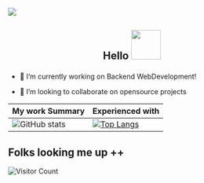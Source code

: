 ![](https://img.shields.io/badge/UG_@_National_Institute_of_Technology_Patna-Looking_Out_for_MERN_oppurtunities-informational?style=flat&logo=<LOGO_NAME>&logoColor=white&color=2bbc8a)
<h2>
<p align="center">
  <b>Hello <img src="https://pa1.narvii.com/7610/d5822a7d821e47f09e560bbb8dd53b1956325d05r1-500-500_hq.gif" width="60" height="60" /> </b><br>
</p>
</h2>


- 🔭 I’m currently working on Backend WebDevelopment!


- 👯 I’m looking to collaborate on opensource projects


My work Summary | Experienced with
----------------|------------------
![ GitHub stats](https://github-readme-stats.vercel.app/api?username=ShivamTyagi12345&show_icons=true&theme=radical) | [![Top Langs](https://github-readme-stats.vercel.app/api/top-langs/?username=ShivamTyagi12345&layout=compact)](https://github.com/ShivamTyagi12345/github-readme-stats)   

<h2>Folks looking me up ++ <br></h2>

 ![Visitor Count](https://profile-counter.glitch.me/{ShivamTyagi12345}/count.svg)
 
<!-- <img src="https://i.pinimg.com/originals/f4/52/a2/f452a2f4b634b3011e065da8eaf0a5c3.gif" width="1000"   /> -->
